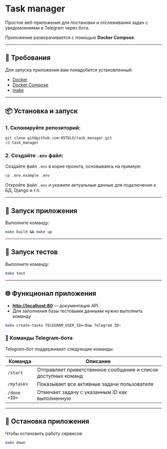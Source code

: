 # Task manager

Простое веб-приложение для постановки и отслеживания задач с уведомлениями в Telegram через бота.

Приложение разворачивается с помощью **Docker Compose**.

---

## 🧱 Требования

Для запуска приложения вам понадобится установленный:

- [Docker](https://www.docker.com/get-started)
- [Docker Compose](https://docs.docker.com/compose/install/)
- [make](https://ru.wikipedia.org/wiki/Make)

---

## 📦 Установка и запуск

### 1. Склонируйте репозиторий:
```bash
git clone git@github.com:05TELO/task_manager.git
cd task_manager
```

### 2. Создайте `.env` файл:
Создайте файл `.env` в корне проекта, основываясь на примере:

```bash
cp .env.example .env
```

Откройте файл `.env` и укажите актуальные данные для подключения к БД, Django и т.п.

---

## 🔧 Запуск приложения

Выполните команду:

```bash
make build && make up
```

---

## 🧪 Запуск тестов

Выполните команду:

```bash
make test
```

---

## 🌐 Функционал приложения

- **[http://localhost:80](http://localhost:80)** — документация API.
- Для заполнения базы тестовыми данными нужно выполнить команду
```bash
make create-tasks TELEGRAM_USER_ID=<Ваш Telegram ID>
```
### 🤖 Команды Telegram-бота

Telegram-бот поддерживает следующие команды:

| Команда              | Описание                                     |
|----------------------|----------------------------------------------|
| `/start`             | Отправляет приветственное сообщение и список доступных команд |
| `/mytasks`           | Показывает все активные задачи пользователя  |
| `/done <ID>`         | Отмечает задачу с указанным ID как выполненную |
---

## 🛑 Остановка приложения

Чтобы остановить работу сервисов:

```bash
make down
```
